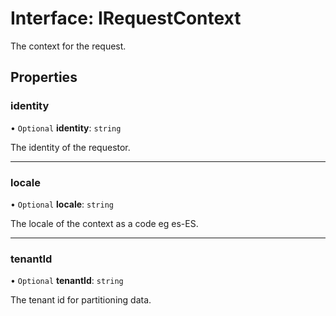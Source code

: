 # Interface: IRequestContext

The context for the request.

## Properties

### identity

• `Optional` **identity**: `string`

The identity of the requestor.

___

### locale

• `Optional` **locale**: `string`

The locale of the context as a code eg es-ES.

___

### tenantId

• `Optional` **tenantId**: `string`

The tenant id for partitioning data.
